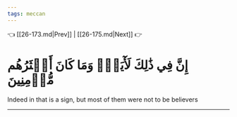 ```yaml
---
tags: meccan
---
```


👈 [[26-173.md|Prev]] | [[26-175.md|Next]] 👉

# إِنَّ فِي ذَٰلِكَ لَأٓيَةٗۖ وَمَا كَانَ أَكۡثَرُهُم مُّؤۡمِنِينَ

Indeed in that is a sign, but most of them were not to be believers

---

